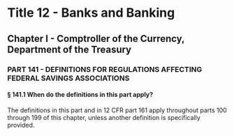 
# Title 12 - Banks and Banking
## Chapter I - Comptroller of the Currency, Department of the Treasury
### PART 141 - DEFINITIONS FOR REGULATIONS AFFECTING FEDERAL SAVINGS ASSOCIATIONS
#### § 141.1 When do the definitions in this part apply?

The definitions in this part and in 12 CFR part 161 apply throughout parts 100 through 199 of this chapter, unless another definition is specifically provided.
